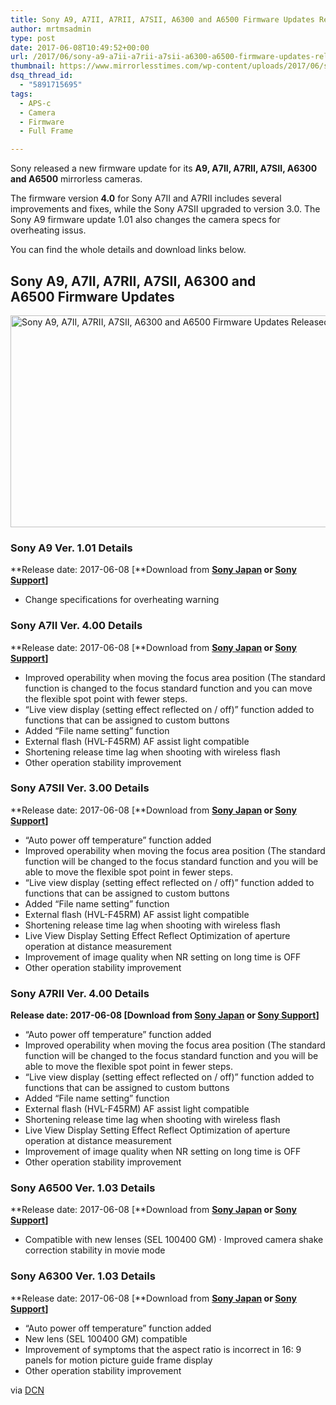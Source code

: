```yaml
---
title: Sony A9, A7II, A7RII, A7SII, A6300 and A6500 Firmware Updates Released
author: mrtmsadmin
type: post
date: 2017-06-08T10:49:52+00:00
url: /2017/06/sony-a9-a7ii-a7rii-a7sii-a6300-a6500-firmware-updates-released/
thumbnail: https://www.mirrorlesstimes.com/wp-content/uploads/2017/06/sony-a7-a7r-a7s-firmware.jpg
dsq_thread_id:
  - "5891715695"
tags:
  - APS-c
  - Camera
  - Firmware
  - Full Frame

---
```

Sony released a new firmware update for its **A9, A7II, A7RII, A7SII, A6300 and A6500** mirrorless cameras.

The firmware version **4.0** for Sony A7II and A7RII includes several improvements and fixes, while the Sony A7SII upgraded to version 3.0. The Sony A9 firmware update 1.01 also changes the camera specs for overheating issus.

You can find the whole details and download links below.<!--more-->

## Sony A9, A7II, A7RII, A7SII, A6300 and A6500 Firmware Updates

[<img class="aligncenter wp-image-1164 size-full" title="Sony A9, A7II, A7RII, A7SII, A6300 and A6500 Firmware Updates Released" src="https://i1.wp.com/www.mirrorlesstimes.com/wp-content/uploads/2017/06/sony-a7-a7r-a7s-firmware.jpg?resize=600%2C339&#038;ssl=1" alt="Sony A9, A7II, A7RII, A7SII, A6300 and A6500 Firmware Updates Released" width="600" height="339" srcset="https://i1.wp.com/www.mirrorlesstimes.com/wp-content/uploads/2017/06/sony-a7-a7r-a7s-firmware.jpg?w=900&ssl=1 900w, https://i1.wp.com/www.mirrorlesstimes.com/wp-content/uploads/2017/06/sony-a7-a7r-a7s-firmware.jpg?resize=300%2C169&ssl=1 300w, https://i1.wp.com/www.mirrorlesstimes.com/wp-content/uploads/2017/06/sony-a7-a7r-a7s-firmware.jpg?resize=768%2C433&ssl=1 768w" sizes="(max-width: 600px) 100vw, 600px" data-recalc-dims="1" />][1]

### Sony A9 Ver. 1.01 Details

**Release date: 2017-06-08 [**Download from **<a href="http://support.d-imaging.sony.co.jp/www/cscs/firm/?mdl=ILCE-9&lang=jp&area=jp" target="_blank" rel="follow external noopener noreferrer" data-wpel-link="external">Sony Japan</a> or <a href="https://esupport.sony.com/US/p/model-home.pl?mdl=ILCE9&template_id=1&region_id=1&tab=download#/downloadTab" target="_blank" rel="follow external noopener noreferrer" data-wpel-link="external">Sony Support</a>]**

  * Change specifications for overheating warning

### Sony A7II Ver. 4.00 Details

**Release date: 2017-06-08 [**Download from **<a href="http://support.d-imaging.sony.co.jp/www/cscs/firm/?mdl=ILCE-7M2&lang=jp&area=jp" target="_blank" rel="follow external noopener noreferrer" data-wpel-link="external">Sony Japan</a> or <a href="https://esupport.sony.com/US/p/model-home.pl?mdl=ILCE7M2&LOC=3#/howtoTab" target="_blank" rel="follow external noopener noreferrer" data-wpel-link="external">Sony Support</a>]**

  * Improved operability when moving the focus area position (The standard function is changed to the focus standard function and you can move the flexible spot point with fewer steps.
  * “Live view display (setting effect reflected on / off)” function added to functions that can be assigned to custom buttons
  * Added “File name setting” function
  * External flash (HVL-F45RM) AF assist light compatible
  * Shortening release time lag when shooting with wireless flash
  * Other operation stability improvement

### Sony A7SII Ver. 3.00 Details

**Release date: 2017-06-08 [**Download from **<a href="http://support.d-imaging.sony.co.jp/www/cscs/firm/?mdl=ILCE-7SM2&lang=jp&area=jp" target="_blank" rel="nofollow noopener noreferrer">Sony Japan</a> or <a href="https://esupport.sony.com/US/model-home/mdl/ILCE7SM2/template/EN/LOC/3#/howtoTab" target="_blank" rel="nofollow noopener noreferrer">Sony Support</a>]**

  * “Auto power off temperature” function added
  * Improved operability when moving the focus area position (The standard function will be changed to the focus standard function and you will be able to move the flexible spot point in fewer steps.
  * “Live view display (setting effect reflected on / off)” function added to functions that can be assigned to custom buttons
  * Added “File name setting” function
  * External flash (HVL-F45RM) AF assist light compatible
  * Shortening release time lag when shooting with wireless flash
  * Live View Display Setting Effect Reflect Optimization of aperture operation at distance measurement
  * Improvement of image quality when NR setting on long time is OFF
  * Other operation stability improvement

### Sony A7RII Ver. 4.00 Details

**Release date: 2017-06-08 [Download from <a href="http://support.d-imaging.sony.co.jp/www/cscs/firm/?mdl=ILCE-7RM2&lang=jp&area=jp" target="_blank" rel="nofollow noopener noreferrer">Sony Japan</a> or <a href="https://esupport.sony.com/US/model-home/mdl/ILCE7RM2/template/EN/LOC/3#/howtoTab" target="_blank" rel="nofollow noopener noreferrer">Sony Support</a>]**

  * “Auto power off temperature” function added
  * Improved operability when moving the focus area position (The standard function will be changed to the focus standard function and you will be able to move the flexible spot point in fewer steps.
  * “Live view display (setting effect reflected on / off)” function added to functions that can be assigned to custom buttons
  * Added “File name setting” function
  * External flash (HVL-F45RM) AF assist light compatible
  * Shortening release time lag when shooting with wireless flash
  * Live View Display Setting Effect Reflect Optimization of aperture operation at distance measurement
  * Improvement of image quality when NR setting on long time is OFF
  * Other operation stability improvement

### Sony A6500 Ver. 1.03 Details

**Release date: 2017-06-08 [**Download from **<a href="http://support.d-imaging.sony.co.jp/www/cscs/firm/?mdl=ILCE-6500&lang=jp&area=jp" target="_blank" rel="nofollow noopener noreferrer">Sony Japan</a> or <a href="https://esupport.sony.com/US/p/model-home.pl?mdl=ILCE6500&LOC=3#/howtoTab" target="_blank" rel="nofollow noopener noreferrer">Sony Support</a>]**

  * Compatible with new lenses (SEL 100400 GM) · Improved camera shake correction stability in movie mode

### Sony A6300 Ver. 1.03 Details

**Release date: 2017-06-08 [**Download from **<a href="http://support.d-imaging.sony.co.jp/www/cscs/firm/?mdl=ILCE-6300&lang=jp&area=jp" target="_blank" rel="nofollow noopener noreferrer">Sony Japan</a> or <a href="https://esupport.sony.com/US/p/model-home.pl?mdl=ILCE6300&LOC=3#/howtoTab" target="_blank" rel="nofollow noopener noreferrer">Sony Support</a>]**

  * “Auto power off temperature” function added
  * New lens (SEL 100400 GM) compatible
  * Improvement of symptoms that the aspect ratio is incorrect in 16: 9 panels for motion picture guide frame display
  * Other operation stability improvement

via <a href="https://www.dailycameranews.com/2017/06/sony-released-new-a9-a7ii-a7rii-a7sii-a6300-a6500-firmware-updates/" target="_blank" rel="noopener noreferrer">DCN</a>

 [1]: https://i1.wp.com/www.mirrorlesstimes.com/wp-content/uploads/2017/06/sony-a7-a7r-a7s-firmware.jpg?ssl=1